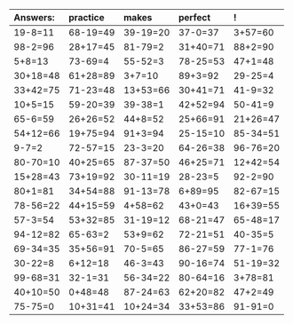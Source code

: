 | Answers: | practice | makes | perfect | ! |
| :--- | :--- | :--- | :--- | :--- |
| 19-8=11 | 68-19=49 | 39-19=20 | 37-0=37 | 3+57=60 | 
| 98-2=96 | 28+17=45 | 81-79=2 | 31+40=71 | 88+2=90 | 
| 5+8=13 | 73-69=4 | 55-52=3 | 78-25=53 | 47+1=48 | 
| 30+18=48 | 61+28=89 | 3+7=10 | 89+3=92 | 29-25=4 | 
| 33+42=75 | 71-23=48 | 13+53=66 | 30+41=71 | 41-9=32 | 
| 10+5=15 | 59-20=39 | 39-38=1 | 42+52=94 | 50-41=9 | 
| 65-6=59 | 26+26=52 | 44+8=52 | 25+66=91 | 21+26=47 | 
| 54+12=66 | 19+75=94 | 91+3=94 | 25-15=10 | 85-34=51 | 
| 9-7=2 | 72-57=15 | 23-3=20 | 64-26=38 | 96-76=20 | 
| 80-70=10 | 40+25=65 | 87-37=50 | 46+25=71 | 12+42=54 | 
| 15+28=43 | 73+19=92 | 30-11=19 | 28-23=5 | 92-2=90 | 
| 80+1=81 | 34+54=88 | 91-13=78 | 6+89=95 | 82-67=15 | 
| 78-56=22 | 44+15=59 | 4+58=62 | 43+0=43 | 16+39=55 | 
| 57-3=54 | 53+32=85 | 31-19=12 | 68-21=47 | 65-48=17 | 
| 94-12=82 | 65-63=2 | 53+9=62 | 72-21=51 | 40-35=5 | 
| 69-34=35 | 35+56=91 | 70-5=65 | 86-27=59 | 77-1=76 | 
| 30-22=8 | 6+12=18 | 46-3=43 | 90-16=74 | 51-19=32 | 
| 99-68=31 | 32-1=31 | 56-34=22 | 80-64=16 | 3+78=81 | 
| 40+10=50 | 0+48=48 | 87-24=63 | 62+20=82 | 47+2=49 | 
| 75-75=0 | 10+31=41 | 10+24=34 | 33+53=86 | 91-91=0 | 
